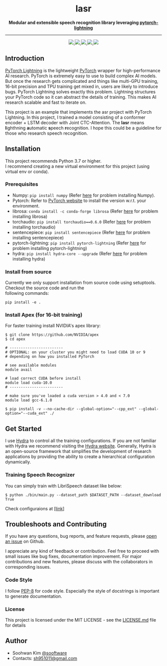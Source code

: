 # <h1 align="center">lasr</h1>

<div align="center">

**Modular and extensible speech recognition library leveraging [pytorch-lightning](https://github.com/PyTorchLightning/pytorch-lightning)**

  
</div>
  
***

<p  align="center"> 
     <a href="https://github.com/sooftware/KoSpeech/blob/latest/LICENSE">
          <img src="http://img.shields.io/badge/license-MIT-informational"> 
     </a>
     <a href="https://github.com/pytorch/pytorch">
          <img src="http://img.shields.io/badge/framework-PyTorch--Lightning-informational"> 
     </a>
     <a href="https://www.python.org/dev/peps/pep-0008/">
          <img src="http://img.shields.io/badge/codestyle-PEP--8-informational"> 
     </a>
    <a href="https://sooftware.github.io/lasr/">
          <img src="http://img.shields.io/badge/docs-passing-success"> 
     </a>
  <a href="https://sooftware.github.io/lasr/">
          <img src="http://img.shields.io/badge/build-not tested-red">
     </a>
    
## Introduction
    
[PyTorch Lightning](https://github.com/PyTorchLightning/pytorch-lightning) is the lightweight [PyTorch](https://github.com/pytorch/pytorch) wrapper for high-performance AI research. PyTorch is extremely easy to use to build complex AI models. But once the research gets complicated and things like multi-GPU training, 16-bit precision and TPU training get mixed in, users are likely to introduce bugs. PyTorch Lightning solves exactly this problem. Lightning structures your PyTorch code so it can abstract the details of training. This makes AI research scalable and fast to iterate on.   
  
This project is an example that implements the asr project with PyTorch Lightning. In this project, I trained a model consisting of a conformer encoder + LSTM decoder with Joint CTC-Attention. The **lasr** means **l**ighthning **a**utomatic **s**peech **r**ecognition. I hope this could be a guideline for those who research speech recognition.  
  
## Installation
  
This project recommends Python 3.7 or higher.  
I recommend creating a new virtual environment for this project (using virtual env or conda).
  

### Prerequisites
  
* Numpy: `pip install numpy` (Refer [here](https://github.com/numpy/numpy) for problem installing Numpy).
* Pytorch: Refer to [PyTorch website](http://pytorch.org/) to install the version w.r.t. your environment.   
* librosa: `conda install -c conda-forge librosa` (Refer [here](https://github.com/librosa/librosa) for problem installing librosa)
* torchaudio: `pip install torchaudio==0.6.0` (Refer [here](https://github.com/pytorch/pytorch) for problem installing torchaudio)
* sentencepiece: `pip install sentencepiece` (Refer [here](https://github.com/google/sentencepiece) for problem installing sentencepiece)
* pytorch-lightning: `pip install pytorch-lightning` (Refer [here](https://github.com/PyTorchLightning/pytorch-lightning) for problem installing pytorch-lightning)
* hydra: `pip install hydra-core --upgrade` (Refer [here](https://github.com/facebookresearch/hydra) for problem installing hydra)
  
### Install from source
Currently we only support installation from source code using setuptools. Checkout the source code and run the   
following commands:  
```
pip install -e .
```
  
### Install Apex (for 16-bit training) 
  
For faster training install NVIDIA's apex library:
  
```
$ git clone https://github.com/NVIDIA/apex
$ cd apex

# ------------------------
# OPTIONAL: on your cluster you might need to load CUDA 10 or 9
# depending on how you installed PyTorch

# see available modules
module avail

# load correct CUDA before install
module load cuda-10.0
# ------------------------

# make sure you've loaded a cuda version > 4.0 and < 7.0
module load gcc-6.1.0

$ pip install -v --no-cache-dir --global-option="--cpp_ext" --global-option="--cuda_ext" ./
```
  
## Get Started
  
I use [Hydra](https://github.com/facebookresearch/hydra) to control all the training configurations. If you are not familiar with Hydra we recommend visiting the [Hydra website](https://hydra.cc/). Generally, Hydra is an open-source framework that simplifies the development of research applications by providing the ability to create a hierarchical configuration dynamically.
  
### Training Speech Recognizer
  
You can simply train with LibriSpeech dataset like below:
```
$ python ./bin/main.py --dataset_path $DATASET_PATH --dataset_download True
```
  
Check configuraions at [[link]](https://github.com/sooftware/lasr/tree/main/configs)
  
## Troubleshoots and Contributing
If you have any questions, bug reports, and feature requests, please [open an issue](https://github.com/sooftware/lasr/issues) on Github.   
  
I appreciate any kind of feedback or contribution.  Feel free to proceed with small issues like bug fixes, documentation improvement.  For major contributions and new features, please discuss with the collaborators in corresponding issues.  
  
### Code Style
I follow [PEP-8](https://www.python.org/dev/peps/pep-0008/) for code style. Especially the style of docstrings is important to generate documentation. 
  
### License
This project is licensed under the MIT LICENSE - see the [LICENSE.md](https://github.com/sooftware/lasr/blob/master/LICENSE) file for details
  
## Author
  
* Soohwan Kim [@sooftware](https://github.com/sooftware)
* Contacts: sh951011@gmail.com
